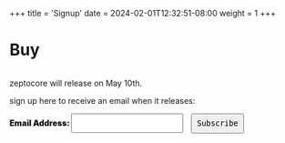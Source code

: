 +++
title = 'Signup'
date = 2024-02-01T12:32:51-08:00
weight = 1
+++


# Buy 

<span id="signupzepto" style=" content: '';
  display: block;
  height:      200px;
  margin-top: -200px;
  visibility: hidden;"><span>

zeptocore will release on May 10th. 

sign up here to receive an email when it releases:

<div id="signup">
<div id="mc_embed_signup">
<form
action="https://schollz.us21.list-manage.com/subscribe/post?u=6f305d82cde1a96e67a3c0577&amp;id=8f5c3ddc01&amp;f_id=0009ace1f0"
method="post" id="mc-embedded-subscribe-form" name="mc-embedded-subscribe-form" class="validate" target="_self"
novalidate="">
<div id="mc_embed_signup_scroll">
<div class="mc-field-group"><label for="mce-EMAIL" style="font-size:1em;font-weight:900;">Email Address:
</label><input type="email" name="EMAIL" class="required email" id="mce-EMAIL" required="" value=""
style="padding:0.5em; font-size:1em; font-family: 'Roboto Mono', monospace;  margin-right:1em;"><input
type="submit" name="subscribe" id="mc-embedded-subscribe" class="button" value="Subscribe"
style="font-family: 'Roboto Mono', monospace;padding:0.6em;"></div>
<div class="mc-field-group" style="display:none;"><label for="mce-ZEPTOCORE">WARES </label><input type="text"
name="ZEPTOCORE" class=" text" id="mce-ZEPTOCORE" value="zeptocore"></div>
<div id="mce-responses" class="clear">
<div class="response" id="mce-error-response" style="display: none;"></div>
<div class="response" id="mce-success-response" style="display: none;"></div>
</div>
<div style="position: absolute; left: -5000px;" aria-hidden="true"><input type="text"
name="b_6f305d82cde1a96e67a3c0577_8f5c3ddc01" tabindex="-1" value=""></div>
</div>
</form>
</div>
</div>
